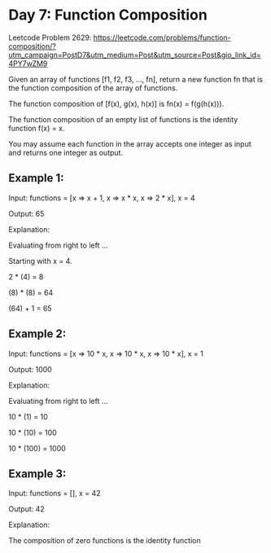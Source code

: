 # Day 7: Function Composition

Leetcode Problem 2629: https://leetcode.com/problems/function-composition/?utm_campaign=PostD7&utm_medium=Post&utm_source=Post&gio_link_id=4PY7wZM9

Given an array of functions [f1, f2, f3, ..., fn], return a new function fn that is the function composition of the array of functions.

The function composition of [f(x), g(x), h(x)] is fn(x) = f(g(h(x))).

The function composition of an empty list of functions is the identity function f(x) = x.

You may assume each function in the array accepts one integer as input and returns one integer as output.


## Example 1:

Input: functions = [x => x + 1, x => x * x, x => 2 * x], x = 4

Output: 65

Explanation:

Evaluating from right to left ...

Starting with x = 4.

2 * (4) = 8

(8) * (8) = 64

(64) + 1 = 65

## Example 2:

Input: functions = [x => 10 * x, x => 10 * x, x => 10 * x], x = 1

Output: 1000

Explanation:

Evaluating from right to left ...

10 * (1) = 10

10 * (10) = 100

10 * (100) = 1000

## Example 3:

Input: functions = [], x = 42

Output: 42

Explanation:

The composition of zero functions is the identity function